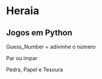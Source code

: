 # Heraia
## Jogos em Python

Guess_Number = adivinhe o número

Par ou ímpar

Pedra, Papel e Tesoura



